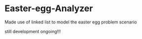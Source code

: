 # Easter-egg-Analyzer
Made use of linked list to model the easter egg problem scenario


still development ongoing!!!
